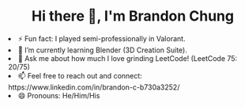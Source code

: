 <h1 align="center">
  Hi there 👋, I'm Brandon Chung
</h1>

<!--
**bchung9/bchung9** is a ✨ _special_ ✨ repository because its `README.md` (this file) appears on your GitHub profile.

Here are some ideas to get you started:

- 🔭 I’m currently working on ...
- 🌱 I’m currently learning ...
- 👯 I’m looking to collaborate on ...
- 🤔 I’m looking for help with ...
- 💬 Ask me about ...
- 📫 How to reach me: ...
- 😄 Pronouns: ...
- ⚡ Fun fact: ...
-->

<li>⚡ Fun fact: I played semi-professionally in Valorant.</li>
<li>🌱 I’m currently learning Blender (3D Creation Suite).</li>
<li>🤔 Ask me about how much I love grinding LeetCode! (LeetCode 75: 20/75)</li>
<li>📫 Feel free to reach out and connect: https://www.linkedin.com/in/brandon-c-b730a3252/</li>
<li>😄 Pronouns: He/Him/His</li>

